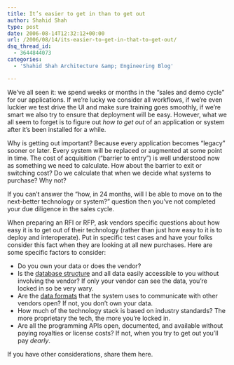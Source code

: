 ```yaml
---
title: It’s easier to get in than to get out
author: Shahid Shah
type: post
date: 2006-08-14T12:32:12+00:00
url: /2006/08/14/its-easier-to-get-in-that-to-get-out/
dsq_thread_id:
  - 3644844073
categories:
  - 'Shahid Shah Architecture &amp; Engineering Blog'

---
```

We&#8217;ve all seen it: we spend weeks or months in the &#8220;sales and demo cycle&#8221; for our applications. If we&#8217;re lucky we consider all workflows, if we&#8217;re even luckier we test drive the UI and make sure training goes smoothly, if we&#8217;re smart we also try to ensure that deployment will be easy. However, what we all seem to forget is to figure out _how to get out_ of an application or system after it&#8217;s been installed for a while.

Why is getting out important? Because every application becomes &#8220;legacy&#8221; sooner or later. Every system will be replaced or augmented at some point in time. The cost of acquisition (&#8220;barrier to entry&#8221;) is well understood now as something we need to calculate. How about the barrier to exit or switching cost? Do we calculate that when we decide what systems to purchase? Why not?

If you can&#8217;t answer the &#8220;how, in&nbsp;24 months, will I be able to move on to the next-better technology or system?&#8221; question then you&#8217;ve not completed your due diligence in the sales cycle. 

When preparing an RFI or RFP, ask vendors specific questions about how easy it is to get out of their technology (rather than just how easy to it is to deploy and interoperate). Put in specific test cases and have your folks consider this fact when they are looking at all new purchases. Here are some specific factors to consider: 

  * Do you own your data or does the vendor? 
  * Is the [database structure][1] and all data easily accessible to you without involving the vendor? If only your vendor can see the data, you&#8217;re locked in so be very wary. 
  * Are the [data formats][2] that the system uses to communicate with other vendors open? If not, you don&#8217;t own your data. 
  * How much of the technology stack is based on industry standards? The more proprietary the tech, the more you&#8217;re locked in. 
  * Are all the programming APIs open, documented, and available without paying royalties or license costs? If not, when you try to get out you&#8217;ll pay _dearly_.

If you have other considerations, share them here.

 [1]: http://www.health-itworld.com/newsitems/2006/march/03-16-06-commentary-data-models
 [2]: http://www.healthcareguy.com/index.php/archives/235